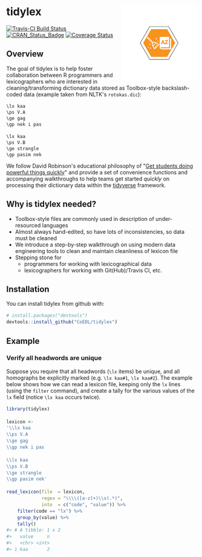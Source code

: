 
<!-- README.md is generated from README.Rmd. Please edit that file -->
tidylex <img src="man/figures/tidylex-logo.png" align="right" />
================================================================

[![Travis-CI Build Status](https://travis-ci.org/CoEDL/tidylex.svg?branch=master)](https://travis-ci.org/CoEDL/tidylex) [![CRAN\_Status\_Badge](http://www.r-pkg.org/badges/version/tidylex)](https://cran.r-project.org/package=tidylex) [![Coverage Status](https://img.shields.io/codecov/c/github/CoEDL/tidylex/master.svg)](https://codecov.io/github/CoEDL/tidylex?branch=master)

Overview
--------

The goal of tidylex is to help foster collaboration between R programmers and lexicographers who are interested in cleaning/transforming dictionary data stored as Toolbox-style backslash-coded data (example taken from NLTK's `rotokas.dic`):

    \lx kaa
    \ps V.A
    \ge gag
    \gp nek i pas

    \lx kaa
    \ps V.B
    \ge strangle
    \gp pasim nek

We follow David Robinson's educational philosophy of "<a href="http://varianceexplained.org/r/teach-tidyverse/#get-students-doing-powerful-things-quickly" target="_blank">Get students doing powerful things quickly</a>" and provide a set of convenience functions and accompanying walkthroughs to help teams get started *quickly* on processing their dictionary data within the [tidyverse](https://www.tidyverse.org/) framework.

Why is tidylex needed?
----------------------

-   Toolbox-style files are commonly used in description of under-resourced languages
-   Almost always hand-edited, so have lots of inconsistencies, so data must be cleaned
-   We introduce a step-by-step walkthrough on using modern data engineering tools to clean and maintain cleanliness of lexicon file
-   Stepping stone for
    -   programmers for working with lexicographical data
    -   lexicographers for working with Git(Hub)/Travis CI, etc.

Installation
------------

You can install tidylex from github with:

``` r
# install.packages("devtools")
devtools::install_github("CoEDL/tidylex")
```

Example
-------

### Verify all headwords are unique

Suppose you require that all headwords (`\lx` items) be unique, and all homographs be explicitly marked (e.g. `\lx kaa#1`, `\lx kaa#2`). The example below shows how we can read a lexicon file, keeping only the `lx` lines (using the `filter` command), and create a tally for the various values of the `lx` field (notice `\lx kaa` occurs twice).

``` r
library(tidylex)

lexicon <-
'\\lx kaa
\\ps V.A
\\ge gag
\\gp nek i pas

\\lx kaa
\\ps V.B
\\ge strangle
\\gp pasim nek'

read_lexicon(file  = lexicon,
             regex = "\\\\([a-z]+)\\s(.*)",
             into  = c("code", "value")) %>%
    filter(code == "lx") %>%
    group_by(value) %>% 
    tally()
#> # A tibble: 1 x 2
#>   value     n
#>   <chr> <int>
#> 1 kaa       2
```
